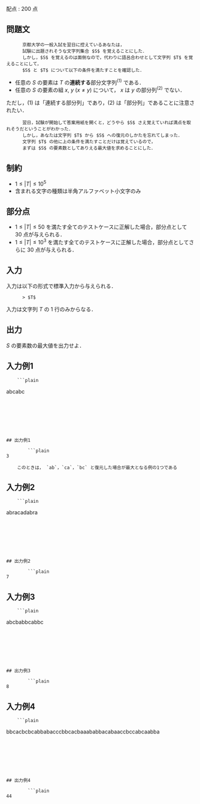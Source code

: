 配点 : $200$ 点

    
      
        

## 問題文

        

          京都大学の一般入試を翌日に控えているあなたは，
          試験に出題されそうな文字列集合 $S$ を覚えることにした．
          しかし，$S$ を覚えるのは面倒なので，代わりに語呂合わせとして文字列 $T$ を覚えることにして，
          $S$ と $T$ について以下の条件を満たすことを確認した．
        

        

- 任意の $S$ の要素は $T$ の**連続する**部分文字列<sup>(1)</sup> である．
- 任意の $S$ の要素の組 $x$, $y$ $(x \neq y)$ について，
            $x$ は $y$ の部分列<sup>(2)</sup> でない．

        

 ただし，(1) は「連続する部分列」であり，(2) は「部分列」であることに注意されたい．

        

          翌日，試験が開始して答案用紙を開くと，どうやら $S$ さえ覚えていれば満点を取れそうだということがわかった．
          しかし，あなたは文字列 $T$ から $S$ への復元のしかたを忘れてしまった．
          文字列 $T$ の他に上の条件を満たすことだけは覚えているので，
          まずは $S$ の要素数としてありえる最大値を求めることにした．
        

      
    
    
      
        

## 制約

        

- $1 \leq |T| \leq 10^5$
- 含まれる文字の種類は半角アルファベット小文字のみ

        

## 部分点

        

- $1 \leq |T| \leq 50$ を満たす全てのテストケースに正解した場合，部分点として $30$ 点が与えられる．
- $1 \leq |T| \leq 10^3$ を満たす全てのテストケースに正解した場合，部分点としてさらに $30$ 点が与えられる．

      
    
    
    
      
        
          

## 入力

          

入力は以下の形式で標準入力から与えられる．

          > $T$
          

入力は文字列 $T$ の 1 行のみからなる．

        
      
      
      
        
          

## 出力

          

$S$ の要素数の最大値を出力せよ．

        
      
    
    

    
      
        

## 入力例1

        ```plain
abcabc
```
      
    

    
      
        

## 出力例1

        ```plain
3
```
        このときは， `ab`，`ca`，`bc` と復元した場合が最大となる例の1つである
      
    

    
      
        

## 入力例2

        ```plain
abracadabra
```
      
    

    
      
        

## 出力例2

        ```plain
7
```
      
    

    
      
        

## 入力例3

        ```plain
abcbabbcabbc
```
      
    

    
      
        

## 出力例3

        ```plain
8
```
      
    

    
      
        

## 入力例4

        ```plain
bbcacbcbcabbabacccbbcacbaaababbacabaaccbccabcaabba
```
      
    

    
      
        

## 出力例4

        ```plain
44
```